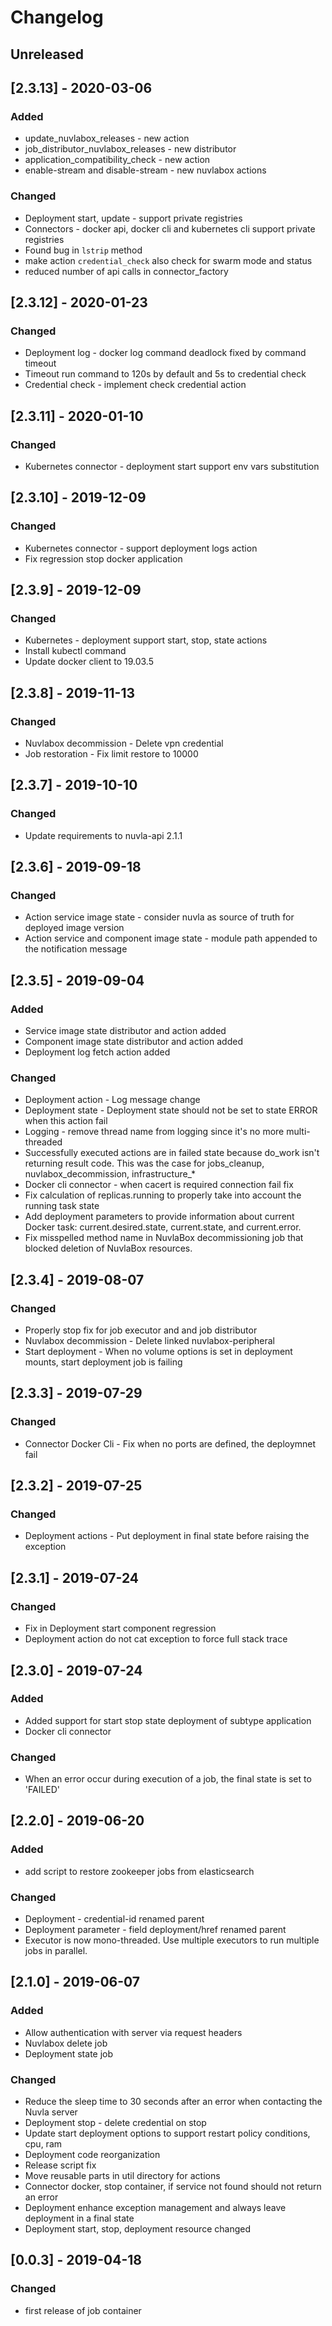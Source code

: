 # Changelog

## Unreleased

## [2.3.13] - 2020-03-06

### Added

  - update_nuvlabox_releases - new action
  - job_distributor_nuvlabox_releases - new distributor 
  - application_compatibility_check - new action
  - enable-stream and disable-stream - new nuvlabox actions

### Changed

  - Deployment start, update - support private registries
  - Connectors - docker api, docker cli and kubernetes cli support 
    private registries
  - Found bug in `lstrip` method
  - make action `credential_check` also check for swarm mode and status
  - reduced number of api calls in connector_factory

## [2.3.12] - 2020-01-23

### Changed

  - Deployment log - docker log command deadlock fixed by command timeout
  - Timeout run command to 120s by default and 5s to credential check 
  - Credential check - implement check credential action

## [2.3.11] - 2020-01-10

### Changed

  - Kubernetes connector - deployment start support env vars substitution

## [2.3.10] - 2019-12-09

### Changed

  - Kubernetes connector - support deployment logs action
  - Fix regression stop docker application

## [2.3.9] - 2019-12-09

### Changed

  - Kubernetes - deployment support start, stop, state actions
  - Install kubectl command
  - Update docker client to 19.03.5

## [2.3.8] - 2019-11-13

### Changed

 - Nuvlabox decommission - Delete vpn credential
 - Job restoration - Fix limit restore to 10000

## [2.3.7] - 2019-10-10

### Changed

 - Update requirements to nuvla-api 2.1.1

## [2.3.6] - 2019-09-18

### Changed

  - Action service image state - consider nuvla as source of truth for deployed image version
  - Action service and component image state - module path appended to the notification message

## [2.3.5] - 2019-09-04

### Added

  - Service image state distributor and action added
  - Component image state distributor and action added
  - Deployment log fetch action added

### Changed

  - Deployment action - Log message change
  - Deployment state - Deployment state should not be set to state ERROR when this action fail
  - Logging - remove thread name from logging since it's no more multi-threaded
  - Successfully executed actions are in failed state because do_work 
    isn't returning result code. This was the case for jobs_cleanup, nuvlabox_decommission, 
    infrastructure_*
  - Docker cli connector - when cacert is required connection fail fix
  - Fix calculation of replicas.running to properly take into account
    the running task state
  - Add deployment parameters to provide information about current
    Docker task: current.desired.state, current.state, and current.error. 
  - Fix misspelled method name in NuvlaBox decommissioning job that
    blocked deletion of NuvlaBox resources. 

## [2.3.4] - 2019-08-07

### Changed

  - Properly stop fix for job executor and and job distributor
  - Nuvlabox decommission - Delete linked nuvlabox-peripheral
  - Start deployment - When no volume options is set in deployment mounts, 
    start deployment job is failing

## [2.3.3] - 2019-07-29

### Changed

  - Connector Docker Cli - Fix when no ports are defined, the deploymnet fail

## [2.3.2] - 2019-07-25

### Changed

  - Deployment actions - Put deployment in final state before raising the exception

## [2.3.1] - 2019-07-24

### Changed

  - Fix in Deployment start component regression
  - Deployment action do not cat exception to force full stack trace

## [2.3.0] - 2019-07-24

### Added

  - Added support for start stop state deployment of subtype application
  - Docker cli connector

### Changed

  - When an error occur during execution of a job, the final state is 
    set to 'FAILED'

## [2.2.0] - 2019-06-20

### Added

  - add script to restore zookeeper jobs from elasticsearch

### Changed

  - Deployment - credential-id renamed parent
  - Deployment parameter - field deployment/href renamed parent
  - Executor is now mono-threaded. Use multiple executors to run 
    multiple jobs in parallel.

## [2.1.0] - 2019-06-07

### Added

  - Allow authentication with server via request headers
  - Nuvlabox delete job
  - Deployment state job

### Changed

  - Reduce the sleep time to 30 seconds after an error when contacting
    the Nuvla server
  - Deployment stop - delete credential on stop
  - Update start deployment options to support restart policy 
    conditions, cpu, ram
  - Deployment code reorganization
  - Release script fix
  - Move reusable parts in util directory for actions 
  - Connector docker, stop container, if service not found should not 
    return an error 
  - Deployment enhance exception management and always leave deployment 
    in a final state
  - Deployment start, stop, deployment resource changed

## [0.0.3] - 2019-04-18

### Changed

  - first release of job container

